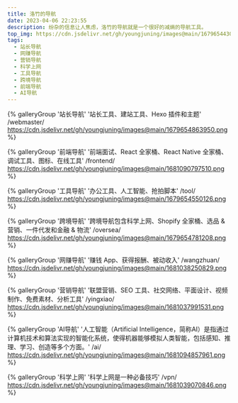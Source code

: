 ```yaml
---
title: 洛竹的导航
date: 2023-04-06 22:23:55
description: 纷杂的信息让人焦虑，洛竹的导航就是一个很好的减熵的导航工具。
top_img: https://cdn.jsdelivr.net/gh/youngjuning/images@main/1679654430779.png
tags:
  - 站长导航
  - 网赚导航
  - 营销导航
  - 科学上网
  - 工具导航
  - 跨境导航
  - 前端导航
  - AI导航
---
```


<div class="gallery-group-main">

{% galleryGroup '站长导航' '站长工具、建站工具、Hexo 插件和主题' /webmaster/ https://cdn.jsdelivr.net/gh/youngjuning/images@main/1679654863950.png %}

{% galleryGroup '前端导航' '前端面试、React 全家桶、React Native 全家桶、调试工具、图标、在线工具' /frontend/ https://cdn.jsdelivr.net/gh/youngjuning/images@main/1681090797510.png %}

{% galleryGroup '工具导航' '办公工具、人工智能、抢拍脚本' /tool/ https://cdn.jsdelivr.net/gh/youngjuning/images@main/1679654550126.png %}

{% galleryGroup '跨境导航' '跨境导航包含科学上网、Shopify 全家桶、选品 & 营销、一件代发和金融 & 物流' /oversea/ https://cdn.jsdelivr.net/gh/youngjuning/images@main/1679654781208.png %}

{% galleryGroup '网赚导航' '赚钱 App、获得报酬、被动收入' /wangzhuan/ https://cdn.jsdelivr.net/gh/youngjuning/images@main/1681038250829.png %}

{% galleryGroup '营销导航' '联盟营销、SEO 工具、社交网络、平面设计、视频制作、免费素材、分析工具' /yingxiao/ https://cdn.jsdelivr.net/gh/youngjuning/images@main/1681037991531.png %}

{% galleryGroup 'AI导航' '人工智能（Artificial Intelligence，简称AI）是指通过计算机技术和算法实现的智能化系统，使得机器能够模拟人类智能，包括感知、推理、学习、创造等多个方面。' /ai/ https://cdn.jsdelivr.net/gh/youngjuning/images@main/1681094857961.png %}

{% galleryGroup '科学上网' '科学上网是一种必备技巧' /vpn/ https://cdn.jsdelivr.net/gh/youngjuning/images@main/1681039070846.png %}

</div>
